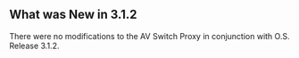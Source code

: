 
## What was New in 3.1.2

There were no modifications to the AV Switch Proxy in conjunction with O.S. Release 3.1.2.